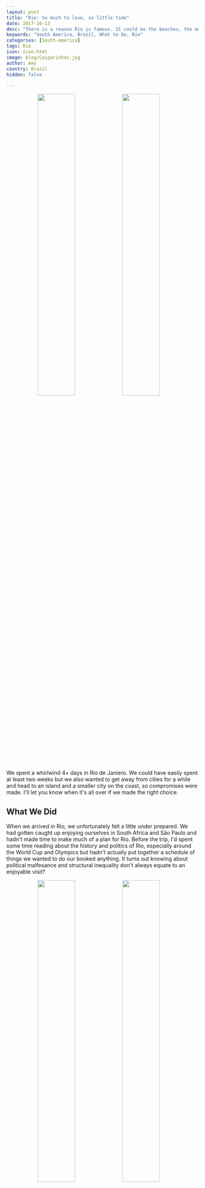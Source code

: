 ```yaml
---
layout: post
title: "Rio: So much to love, so little time"
date: 2017-10-13
desc: "There is a reason Rio is famous. It could be the beaches, the mountains, the tiny bikinis, or the amazing food and drinks. Regardless, four days was not long enough to soak it in adequately."
keywords: "South America, Brazil, What to Do, Rio"
categories: [South-america]
tags: Rio
icon: icon-html
image: blog/Caiparinhas.jpg
author: Amy
country: Brazil
hidden: false

---
```


<div style="text-align: center; max-width: calc(100% - 20px);"><a href="/static/assets/img/blog/Columbo.jpg" target="_blank"><img src="/static/assets/img/blog/Columbo.jpg" width="45%"></a> <a href="/static/assets/img/blog/Copacabana.jpg" target="_blank"><img src="/static/assets/img/blog/Copacabana.jpg" width="45%"></a></div><p></p>

We spent a whirlwind 4+ days in Rio de Janiero. We could have easily spent at least two weeks but we also wanted to get away from cities for a while and head to an island and a smaller city on the coast, so compromises were made. I'll let you know when it's all over if we made the right choice. 

## <i class="fa fa-check-square" aria-hidden="true" style="color:#2495C4;"></i>What We Did 

When we arrived in Rio, we unfortunately felt a little under prepared. We had gotten caught up enjoying ourselves in South Africa and São Paulo and hadn't made time to make much of a plan for Rio. Before the trip, I'd spent some time reading about the history and politics of Rio, especially around the World Cup and Olympics but hadn't actually put together a schedule of things we wanted to do our booked anything. It turns out knowing about political malfesance and structural inequality don't always equate to an enjoyable visit? 

<div style="text-align: center; max-width: calc(100% - 20px);"><a href="/static/assets/img/blog/RioStairs.jpg" target="_blank"><img src="/static/assets/img/blog/RioStairs.jpg" width="45%"></a> <a href="/static/assets/img/blog/RioCityHall.jpg" target="_blank"><img src="/static/assets/img/blog/RioCityHall.jpg" width="45%"></a><p><i>A couple of stops on our free walking tour: Escadaria Selarón and the Parliment building.</i></p></div>

**Day 1:** For our first day, we did some quick googling and found a "free" (tip-based) walking tour through the downtown. Staying in Ipanema, we were never at risk of missing out on the famous (though impressively crowded) beaches, so this seemed like it would ensure we got a broader experience of Rio. Admittedly, we typically try to avoid these kinds of tours. They make us feel a little like cattle or school children being sheparded around. Despite my hesitation, I have to admit I enjoyed the tour. I would have preferred to walk a little faster (my DC/NYC pace is _not_ the norm here) and I did feel self-conscious multiple times when our little group gathered around the tour guide but I learned some Brazilian history and saw some beautiful buildings that I otherwise would have either missed entirely or wouldn't have known what I was looking at. 

Most importantly, we got to stop to eat a few things. We stopped at Cafeteria Colombo, which I had already been told was a "must-visit" and I was not disappointed. It is the oldest cafe in Rio and had been where the politicians and socialites went to be seen by the important people. You can have a espresso and either a delicious chocolate pastery or a savory chicken pastel, soak up the beauty of the building, and if you have more than the 3 outfits I'm rotating through right now it is a perfect place to dress up a little and pretend you're rubbing elbows with the rich and famous. 

After our tour, we made our way back over to Copacabana and walked down the beach to Ipanema. These beaches are famous for a reason. They are situated between mountains, have gentle waves, and there are a million things going on everywhere you look. Between the vendors that are everywhere selling everything from fresh-grilled cheese on a stick to stylish sun hats, the infamous teeny tiny bikinis, children running around, or the volleyball games that are really soccer over a volleyball net; there is a lot to take in. 

People-watching is excellent though so, we grabbed a beachside table under an umbrella and had some caiphirinhas while we soaked up the scene.

<div style="text-align: center; max-width: calc(100% - 20px);"><a href="/static/assets/img/blog/Climbing.jpg" target="_blank"><img src="/static/assets/img/blog/Climbing.jpg" width="45%"></a> <a href="/static/assets/img/blog/SugarLoaf.jpg" target="_blank"><img src="/static/assets/img/blog/SugarLoaf.jpg" width="45%"></a><p><i>Climbing Sugar Loaf and the view of it from a nearby beach.</i></p></div> 


**Day 2:** While we've been traveling, Nate and I have been doing a lot of walking. I mean a lot. We're at 235 miles so far. Rio was no exception. We started our second day walking around the lagoon that was only a few blocks from our apartment. The lagoon has a walking path around it and on Saturday it was packed with runners, bikers, families playing on play grounds or at inflatable bounce houses, and plenty of stands selling coconuts. 

After walking about halfway around the lagoon, we reached Parque Lage. It was a mansion at one point but is now a park, visual art school, and cafe. It has free entrance and so we walked around a little before grabbing a public bus back to the apartment. We only spent a little time at Parque Lage because we knew it was also on the agenda for the next day. 

Then came the big adventure. You may have noticed a recurring theme, and it will come up again. Nate and I climb mountains. Sometimes climbing is really just hiking but this time there was some actual climbing going on too. We booked a guide, Mingo, through [Ancoraue Climbing](http://www.ancoraue.com/) to hike Sugar Loaf (Pão de Açúcar), Originally we had hoped to hike all the way up Corcovado to Christ the Redeemer but over the summer [too many hikers were robbed](https://br.usembassy.gov/security-message-u-s-citizens-increased-crime-corcovado-hiking-trails-july-7-2017/) on their way up for us to be comfortable. So, while it will likely be controversial, we skipped Christ the Redeemer entirely and opted for Sugar Loaf instead. 

<div style="text-align: center; max-width: calc(100% - 20px);"><a href="/static/assets/img/blog/Robbed.jpg" target="_blank"><img src="/static/assets/img/blog/Robbed.jpg" width="45%"></a> <a href="/static/assets/img/blog/RioCableCare.jpg" target="_blank"><img src="/static/assets/img/blog/RioCableCar.jpg" width="45%"></a><p><i>A sign that was put up to warn tourist about the robberies that have been happening on the trail to Chirst the Redeemer and the view of the cable car going up to Sugar Loaf.</i></p></div>


I didn't fully internalize what I was getting myself into when Nate suggested the hike with a little climbing. I don't climb. I am also in denial about having a fear of heights. Still, I agreed and off we went with Mingo. The Sugar Loaf hike starts out simple enough, you walk along a nice flat path around the side by the ocean. Kids are roller blading, people are jogging, and there is a party boat just off shore blasting house music. How bad could this be?

Then we turn and the path basically disappears. No more flat walkway. Instead, we are supposed to walk up an incline that looks like 75 degrees and pretty close to smooth. Mingo assures me that if you put weight on the balls of your feet that it will be fine and that using your hands won't help. I know he is probably right but what do I do? Use my hands almost the entire way up in a pretty awkward bear crawl type position. Turns out I don't trust my shoes to keep me from sliding down the side of a mountain. Nate took to it like a natural though.

After over an hour of this steep incline search for footholds, we reached a portion for climbing. Nate definitely told me about the climbing. Yet in my head I pictured the climbing wall at my college gym, not a mountain with little crevices I'd need to cling to. 

Luckily I'm stubborn and not one to be outdone. So into the harness I went. First Mingo went up, then Nate, both with little to no fanfare. Then it was my turn. It was going pretty well up until I was supposed to reach under a rock, hold on, then do a sort of swing step to bring myself over to the next foot hold before pushing myself over the top of the wall. I got through the swinging around portion better than I had expected but when it came time to push/pull muslef up I got stuck. I couldn't make it. So I plastered myself to the mountain, swearing under my breath and certain I was about to slide off. After letting me struggle a little to get up on my own, Nate offered a helping hand and I made it up. It was not graceful. I should really have done some practice climbs in the safety of a rock gym or something.  After just a bit more sheer face walking, we made it to the top and got to enjoy a great view. As an added bonus, for those who make the climb, they don't charge you to take the cable car back down the mountain (!), which was great because I definitely wasn't going down the way we came up. After only 2.3 miles that felt _way_ longer than that, the hike was a little bit of an adrenaline boost but left me happy and tired, just like any good hike should. 

We won't be taking Mingo up on his offer for more challenging climbs in Brazil or Chile but I do plan on checking out some gyms when this whole trip is over. If nothing else it was a great workout. 


<div style="text-align: center; max-width: calc(100% - 20px);"><a href="/static/assets/img/blog/PalmTrees.jpg" target="_blank"><img src="/static/assets/img/blog/PalmTrees.jpg" width="45%"></a> <a href="/static/assets/img/blog/RioFountain.jpg" target="_blank"><img src="/static/assets/img/blog/RioFountain.jpg" width="45%"></a><p><i>Rio Botanical Garden</i></p></div>

**Day 3:** After a tiring day, we probably should've relaxed on the beach but we didn't. We walked about 13 miles around the other side of the lagoon we'd explored the day before to the botantical garden and Parque Lage.

The botanical garden was pretty but [Kirstenbosch](http://site.awellchartedpath.com/blog/2017/09/Kirstenbosch/) in Cape Town may have spoiled all other botanical gardens for us. Still, the addition of monkeys scurryng through the trees was a fun improvement. 

After walking around the botanical garden, we made our way back to Parque Lage for a picnic. Unlike Kirstenbosch, picnics are not allowed at the Rio botanical garden. Parque Lage was a great place for a picnic though, and then we did more exploring than we had time for the previous day. One interesting characteristic about Parque Lage is that it is apparently the go to place for photo shoots of very-pregnant women. Everywhere we looked professional photographers were busy posing women that we at least 8 months pregnant. 


<div style="text-align: center; max-width: calc(100% - 20px);"><a href="/static/assets/img/blog/Lagoon.jpg" target="_blank"><img src="/static/assets/img/blog/Lagoon.jpg" width="50%"></a><p><i>The lagoon only a few blocks from the apartment we stayed in.</i></p></div>

<div style="text-align: center; max-width: calc(100% - 20px);"><a href="/static/assets/img/blog/Fruits.jpg" target="_blank"><img src="/static/assets/img/blog/Fruits.jpg" width="45%"></a> <a href="/static/assets/img/blog/Caiparinhas.jpg" target="_blank"><img src="/static/assets/img/blog/Caiparinhas.jpg" width="45%"></a></div><p></p>

**Day 4:** From the start, we knew we wanted to do a couple of things on the trip as special treats: food tours and cooking classes. Eating is an important way to get to know the places you're visiting, plus I wanted to come away from this trip with some amazing new foods/recipies in my repetoire. 

Rio was the first of the food tours and we were not diappointed. We spent almost 7 hours with Tom from [Eat Rio food tours](http://eatrio.net/eat-rio-food-tours) and it was amazing. We started with exotic fruits, tried juices, fried balls of cod, stews, beers, and the best caiparinha I've ever had. 

Two of my favorite things we tried were Jabuticaba berries that you pop into your mouth like muskat grapes and Caldo de Cana, which is freshly squeezed sugarcane juice. The juice was as sweet as the sweet tea I would drink growing up and was ice cold and refreshing on a hot Rio day. It was also fun to watch them feed the long sugar cane stalks through the juicer in the van behind the stand and see the juice gush out. While these were a couple of my favorite things, without exception, though others did no agree with me, it was all tasty. 

I can't do justice to the food tour here but if you're ever in Rio, do the food tour and tell Tom I said hello. You won't be sorry. 

<div style="text-align: center; max-width: calc(100% - 20px);"><a href="/static/assets/img/blog/LadySubway.jpg" target="_blank"><img src="/static/assets/img/blog/LadySubway.jpg" width="50%"></a></div><p></p>

**Day 5:** We took a van to a boat to Ilha Grande. More on that to come soon. 

## <i class="fa fa-check-square" aria-hidden="true" style="color:#2495C4;"></i>How We Did with Our Budget

Our budget for Rio was the same as for São Paulo. We budgeted as much as $85 dollars a night for accomodations but we were able to find a apartment in  Ipanema with a full kitchen for only $59 a night. The apartment wasn't anything special but the location was great and it had everything we needed. 

We also budgeted $15 dollars per day per person for food and $15 dollars per day per person for entertainment. However, for Nate's birthday we ended up with a little outside-budget funding that allowed us to have a nicer dinner out and do a food tour that otherwise would have blown-up our budget. Still, we kept to our usual habit of making 2 meals a day at the AirBnB to save money, with the exception of our food tour day, and ended up coming in at an average of $49 a day for the two of us (out of $60 a day that we budgeted). This did not include our amazing food tour but included our guided hike/climb up Sugar Loaf. 

We also almost exlcusively took public transporation. The subway system is very easy to use, clean, and the announcements are also made in English. In a sad bit of genius, there is also a women-only car on the subway for rush hour commutes. Is it sad that it is necessary? Yes. Would I ride in it every single day if I lived here? Yes. 
